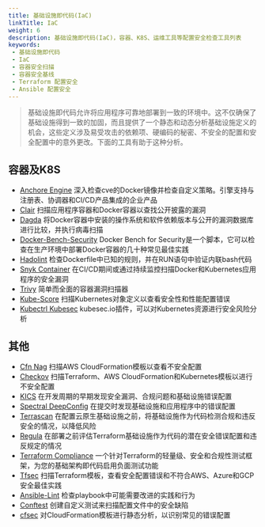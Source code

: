```yaml
---
title: 基础设施即代码(IaC)
linkTitle: IaC
weight: 6
description: 基础设施即代码(IaC)，容器、K8S、运维工具等配置安全检查工具列表
keywords:
 - 基础设施即代码
 - IaC
 - 容器安全扫描
 - 容器安全基线
 - Terraform 配置安全
 - Ansible 配置安全
---
```


> 基础设施即代码允许将应用程序可靠地部署到一致的环境中。这不仅确保了基础设施得到一致的加固，而且提供了一个静态和动态分析基础设施定义的机会，这些定义涉及易受攻击的依赖项、硬编码的秘密、不安全的配置和安全配置中的意外更改。下面的工具有助于这种分析。
<!--more-->

## 容器及K8S
- [Anchore Engine](https://anchore.com/opensource/) 深入检查cve的Docker镜像并检查自定义策略。引擎支持与注册表、协调器和CI/CD产品集成的企业产品
- [Clair](https://github.com/quay/clair) 扫描应用程序容器和Docker容器以查找公开披露的漏洞
- [Dagda](https://github.com/eliasgranderubio/dagda/) 将Docker容器中安装的操作系统和软件依赖版本与公开的漏洞数据库进行比较，并执行病毒扫描
- [Docker-Bench-Security](https://github.com/docker/docker-bench-security) Docker Bench for Security是一个脚本，它可以检查在生产环境中部署Docker容器的几十种常见最佳实践
- [Hadolint](https://github.com/hadolint/hadolint) 检查Dockerfile中已知的规则，并在RUN语句中验证内联bash代码
- [Snyk Container](https://snyk.io/product/container-vulnerability-management/) 在CI/CD期间或通过持续监控扫描Docker和Kubernetes应用程序的安全漏洞
- [Trivy](https://github.com/aquasecurity/trivy) 简单而全面的容器漏洞扫描器
- [Kube-Score](https://github.com/zegl/kube-score) 扫描Kubernetes对象定义以查看安全性和性能配置错误
- [Kubectrl Kubesec](https://github.com/controlplaneio/kubectl-kubesec) kubesec.io插件，可以对Kubernetes资源进行安全风险分析

## 其他
- [Cfn Nag](https://github.com/stelligent/cfn_nag) 扫描AWS CloudFormation模板以查看不安全配置
- [Checkov](https://github.com/bridgecrewio/checkov) 扫描Terraform、AWS CloudFormation和Kubernetes模板以进行不安全配置
- [KICS](https://github.com/Checkmarx/kics) 在开发周期的早期发现安全漏洞、合规问题和基础设施错误配置
- [Spectral DeepConfig](https://spectralops.io/blog/spectral-launches-deepconfig-to-ensure-no-misconfiguration-at-all-layers-of-software/) 在提交时发现基础设施和应用程序中的错误配置
- [Terrascan](https://github.com/accurics/terrascan) 在配置云原生基础设施之前，将基础设施作为代码检测合规和违反安全的情况，以降低风险
- [Regula](https://github.com/fugue/regula) 在部署之前评估Terraform基础设施作为代码的潜在安全错误配置和违反规定的情况
- [Terraform Compliance](https://terraform-compliance.com/) 一个针对Terraform的轻量级、安全和合规性测试框架，为您的基础架构即代码启用负面测试功能
- [Tfsec](https://github.com/liamg/tfsec) 扫描Terraform模板，查看安全配置错误和不符合AWS、Azure和GCP安全最佳实践
- [Ansible-Lint](https://github.com/ansible-community/ansible-lint) 检查playbook中可能需要改进的实践和行为
- [Conftest](https://github.com/instrumenta/conftest) 创建自定义测试来扫描配置文件中的安全缺陷
- [cfsec](https://github.com/aquasecurity/cfsec) 对CloudFormation模板进行静态分析，以识别常见的错误配置
 

